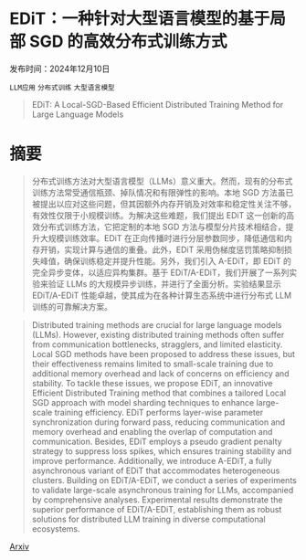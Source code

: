 # EDiT：一种针对大型语言模型的基于局部 SGD 的高效分布式训练方式

发布时间：2024年12月10日

`LLM应用` `分布式训练` `大型语言模型`

> EDiT: A Local-SGD-Based Efficient Distributed Training Method for Large Language Models

# 摘要

> 分布式训练方法对大型语言模型（LLMs）意义重大。然而，现有的分布式训练方法常受通信瓶颈、掉队情况和有限弹性的影响。本地 SGD 方法虽已被提出以应对这些问题，但其因额外内存开销及对效率和稳定性关注不够，有效性仅限于小规模训练。为解决这些难题，我们提出 EDiT 这一创新的高效分布式训练方法，它把定制的本地 SGD 方法与模型分片技术相结合，提升大规模训练效率。EDiT 在正向传播时进行分层参数同步，降低通信和内存开销，实现计算与通信的重叠。此外，EDiT 采用伪梯度惩罚策略抑制损失峰值，确保训练稳定并提升性能。另外，我们引入 A-EDiT，即 EDiT 的完全异步变体，以适应异构集群。基于 EDiT/A-EDiT，我们开展了一系列实验来验证 LLMs 的大规模异步训练，并进行了全面分析。实验结果显示 EDiT/A-EDiT 性能卓越，使其成为在各种计算生态系统中进行分布式 LLM 训练的可靠解决方案。

> Distributed training methods are crucial for large language models (LLMs). However, existing distributed training methods often suffer from communication bottlenecks, stragglers, and limited elasticity. Local SGD methods have been proposed to address these issues, but their effectiveness remains limited to small-scale training due to additional memory overhead and lack of concerns on efficiency and stability. To tackle these issues, we propose EDiT, an innovative Efficient Distributed Training method that combines a tailored Local SGD approach with model sharding techniques to enhance large-scale training efficiency. EDiT performs layer-wise parameter synchronization during forward pass, reducing communication and memory overhead and enabling the overlap of computation and communication. Besides, EDiT employs a pseudo gradient penalty strategy to suppress loss spikes, which ensures training stability and improve performance. Additionally, we introduce A-EDiT, a fully asynchronous variant of EDiT that accommodates heterogeneous clusters. Building on EDiT/A-EDiT, we conduct a series of experiments to validate large-scale asynchronous training for LLMs, accompanied by comprehensive analyses. Experimental results demonstrate the superior performance of EDiT/A-EDiT, establishing them as robust solutions for distributed LLM training in diverse computational ecosystems.

[Arxiv](https://arxiv.org/abs/2412.07210)
